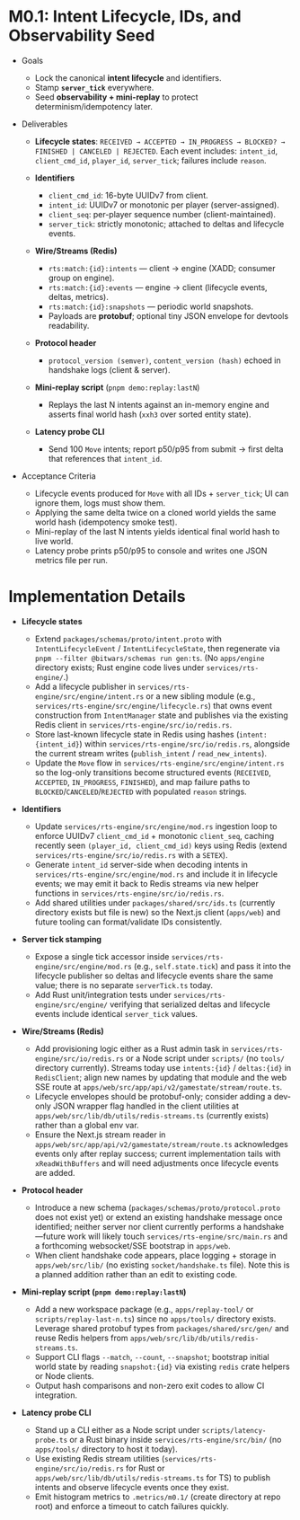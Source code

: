 # M0.1: Intent Lifecycle, IDs, and Observability Seed

* Goals

  * Lock the canonical **intent lifecycle** and identifiers.
  * Stamp **`server_tick`** everywhere.
  * Seed **observability + mini-replay** to protect determinism/idempotency later.

* Deliverables

  * **Lifecycle states**: `RECEIVED → ACCEPTED → IN_PROGRESS → BLOCKED? → FINISHED | CANCELED | REJECTED`.
    Each event includes: `intent_id`, `client_cmd_id`, `player_id`, `server_tick`; failures include `reason`.
  * **Identifiers**

    * `client_cmd_id`: 16-byte UUIDv7 from client.
    * `intent_id`: UUIDv7 or monotonic per player (server-assigned).
    * `client_seq`: per-player sequence number (client-maintained).
    * `server_tick`: strictly monotonic; attached to deltas and lifecycle events.
  * **Wire/Streams (Redis)**

    * `rts:match:{id}:intents` — client → engine (XADD; consumer group on engine).
    * `rts:match:{id}:events` — engine → client (lifecycle events, deltas, metrics).
    * `rts:match:{id}:snapshots` — periodic world snapshots.
    * Payloads are **protobuf**; optional tiny JSON envelope for devtools readability.
  * **Protocol header**

    * `protocol_version (semver)`, `content_version (hash)` echoed in handshake logs (client & server).
  * **Mini-replay script** (`pnpm demo:replay:lastN`)

    * Replays the last N intents against an in-memory engine and asserts final world hash (`xxh3` over sorted entity state).
  * **Latency probe CLI**

    * Send 100 `Move` intents; report p50/p95 from submit → first delta that references that `intent_id`.

* Acceptance Criteria

  * Lifecycle events produced for `Move` with all IDs + `server_tick`; UI can ignore them, logs must show them.
  * Applying the same delta twice on a cloned world yields the same world hash (idempotency smoke test).
  * Mini-replay of the last N intents yields identical final world hash to live world.
  * Latency probe prints p50/p95 to console and writes one JSON metrics file per run.

# Implementation Details

- **Lifecycle states**
  - Extend `packages/schemas/proto/intent.proto` with `IntentLifecycleEvent` / `IntentLifecycleState`, then regenerate via `pnpm --filter @bitwars/schemas run gen:ts`. (No `apps/engine` directory exists; Rust engine code lives under `services/rts-engine/`.)
  - Add a lifecycle publisher in `services/rts-engine/src/engine/intent.rs` or a new sibling module (e.g., `services/rts-engine/src/engine/lifecycle.rs`) that owns event construction from `IntentManager` state and publishes via the existing Redis client in `services/rts-engine/src/io/redis.rs`.
  - Store last-known lifecycle state in Redis using hashes (`intent:{intent_id}`) within `services/rts-engine/src/io/redis.rs`, alongside the current stream writes (`publish_intent` / `read_new_intents`).
  - Update the `Move` flow in `services/rts-engine/src/engine/intent.rs` so the log-only transitions become structured events (`RECEIVED`, `ACCEPTED`, `IN_PROGRESS`, `FINISHED`), and map failure paths to `BLOCKED`/`CANCELED`/`REJECTED` with populated `reason` strings.

- **Identifiers**
  - Update `services/rts-engine/src/engine/mod.rs` ingestion loop to enforce UUIDv7 `client_cmd_id` + monotonic `client_seq`, caching recently seen `(player_id, client_cmd_id)` keys using Redis (extend `services/rts-engine/src/io/redis.rs` with a `SETEX`).
  - Generate `intent_id` server-side when decoding intents in `services/rts-engine/src/engine/mod.rs` and include it in lifecycle events; we may emit it back to Redis streams via new helper functions in `services/rts-engine/src/io/redis.rs`.
  - Add shared utilities under `packages/shared/src/ids.ts` (currently directory exists but file is new) so the Next.js client (`apps/web`) and future tooling can format/validate IDs consistently.

- **Server tick stamping**
  - Expose a single tick accessor inside `services/rts-engine/src/engine/mod.rs` (e.g., `self.state.tick`) and pass it into the lifecycle publisher so deltas and lifecycle events share the same value; there is no separate `serverTick.ts` today.
  - Add Rust unit/integration tests under `services/rts-engine/src/engine/` verifying that serialized deltas and lifecycle events include identical `server_tick` values.

- **Wire/Streams (Redis)**
  - Add provisioning logic either as a Rust admin task in `services/rts-engine/src/io/redis.rs` or a Node script under `scripts/` (no `tools/` directory currently). Streams today use `intents:{id}` / `deltas:{id}` in `RedisClient`; align new names by updating that module and the web SSE route at `apps/web/src/app/api/v2/gamestate/stream/route.ts`.
  - Lifecycle envelopes should be protobuf-only; consider adding a dev-only JSON wrapper flag handled in the client utilities at `apps/web/src/lib/db/utils/redis-streams.ts` (currently exists) rather than a global env var.
  - Ensure the Next.js stream reader in `apps/web/src/app/api/v2/gamestate/stream/route.ts` acknowledges events only after replay success; current implementation tails with `xReadWithBuffers` and will need adjustments once lifecycle events are added.

- **Protocol header**
  - Introduce a new schema (`packages/schemas/proto/protocol.proto` does not exist yet) or extend an existing handshake message once identified; neither server nor client currently performs a handshake—future work will likely touch `services/rts-engine/src/main.rs` and a forthcoming websocket/SSE bootstrap in `apps/web`.
  - When client handshake code appears, place logging + storage in `apps/web/src/lib/` (no existing `socket/handshake.ts` file). Note this is a planned addition rather than an edit to existing code.

- **Mini-replay script (`pnpm demo:replay:lastN`)**
  - Add a new workspace package (e.g., `apps/replay-tool/` or `scripts/replay-last-n.ts`) since no `apps/tools/` directory exists. Leverage shared protobuf types from `packages/shared/src/gen/` and reuse Redis helpers from `apps/web/src/lib/db/utils/redis-streams.ts`.
  - Support CLI flags `--match`, `--count`, `--snapshot`; bootstrap initial world state by reading `snapshot:{id}` via existing `redis` crate helpers or Node clients.
  - Output hash comparisons and non-zero exit codes to allow CI integration.

- **Latency probe CLI**
  - Stand up a CLI either as a Node script under `scripts/latency-probe.ts` or a Rust binary inside `services/rts-engine/src/bin/` (no `apps/tools/` directory to host it today).
  - Use existing Redis stream utilities (`services/rts-engine/src/io/redis.rs` for Rust or `apps/web/src/lib/db/utils/redis-streams.ts` for TS) to publish intents and observe lifecycle events once they exist.
  - Emit histogram metrics to `.metrics/m0.1/` (create directory at repo root) and enforce a timeout to catch failures quickly.
